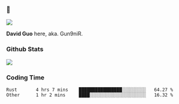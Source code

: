 ### 👋

![](https://komarev.com/ghpvc/?username=Gun9niR&label=Total+Views)

**David Guo** here, aka. Gun9niR.

### Github Stats

<img src="https://github-readme-stats.vercel.app/api?username=Gun9niR&count_private=true&show_icons=true&theme=vue-dark&hide_title=true">

### Coding Time

<!--START_SECTION:waka-->

```text
Rust       4 hrs 7 mins    ████████████████░░░░░░░░░   64.27 %
Other      1 hr 2 mins     ████░░░░░░░░░░░░░░░░░░░░░   16.32 %
```

<!--END_SECTION:waka-->
